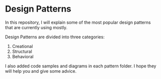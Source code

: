 # Design Patterns

In this repository, I will explain some of the most popular design patterns that are currently using mostly. 

Design Patterns are divided into three categories:
1. Creational
2. Structural
3. Behavioral



I also added code samples and diagrams in each pattern folder.
I hope they will help you and give some advice.

